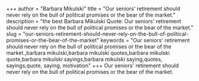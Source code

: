 +++
author = "Barbara Mikulski"
title = "Our seniors' retirement should never rely on the bull of political promises or the bear of the market."
description = "the best Barbara Mikulski Quote: Our seniors' retirement should never rely on the bull of political promises or the bear of the market."
slug = "our-seniors-retirement-should-never-rely-on-the-bull-of-political-promises-or-the-bear-of-the-market"
keywords = "Our seniors' retirement should never rely on the bull of political promises or the bear of the market.,barbara mikulski,barbara mikulski quotes,barbara mikulski quote,barbara mikulski sayings,barbara mikulski saying,quotes, sayings,quote, saying, motivation"
+++
Our seniors' retirement should never rely on the bull of political promises or the bear of the market.
